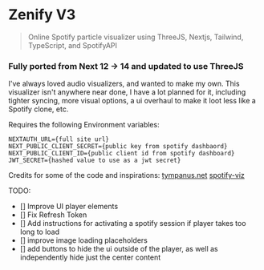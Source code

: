 # Zenify V3

> Online Spotify particle visualizer using ThreeJS, Nextjs, Tailwind, TypeScript, and SpotifyAPI

### Fully ported from Next 12 -> 14 and updated to use ThreeJS

I've always loved audio visualizers, and wanted to make my own. This visualizer isn't anywhere near done, I have a lot planned for it, including tighter syncing, more visual options, a ui overhaul to make it loot less like a Spotify clone, etc.

Requires the following Environment variables:

```
NEXTAUTH_URL={full site url}
NEXT_PUBLIC_CLIENT_SECRET={public key from spotify dashbaord}
NEXT_PUBLIC_CLIENT_ID={public client id from spotify dashboard}
JWT_SECRET={hashed value to use as a jwt secret}
```

Credits for some of the code and inspirations:
[tympanus.net](https://tympanus.net/codrops/2023/12/19/creating-audio-reactive-visuals-with-dynamic-particles-in-three-js/)
[spotify-viz](https://github.com/zachwinter/spotify-viz)

TODO:

- [] Improve UI player elements
- [] Fix Refresh Token
- [] Add instructions for activating a spotify session if player takes too long to load
- [] improve image loading placeholders
- [] add buttons to hide the ui outside of the player, as well as independently hide just the center content
